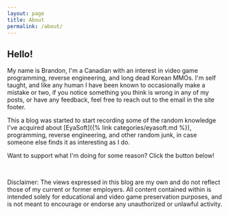```yaml
---
layout: page
title: About
permalink: /about/
---
```

## Hello!
My name is Brandon, I'm a Canadian with an interest in video game programming, reverse engineering, and long dead Korean MMOs. I'm self taught, and like any human I have been known to occasionally make a mistake or two, if you notice something you think is wrong in any of my posts, or have any feedback, feel free to reach out to the email in the site footer.

This a blog was started to start recording some of the random knowledge I've acquired about [EyaSoft]({% link categories/eyasoft.md %}), programming, reverse engineering, and other random junk, in case someone else finds it as interesting as I do.

Want to support what I'm doing for some reason? Click the button below!
<script type="text/javascript" src="https://cdnjs.buymeacoffee.com/1.0.0/button.prod.min.js" data-name="bmc-button" data-slug="haxxor75" data-color="#5F7FFF" data-emoji=""  data-font="Cookie" data-text="Buy me a coffee" data-outline-color="#000000" data-font-color="#ffffff" data-coffee-color="#FFDD00" ></script>

&nbsp;
&nbsp;

Disclaimer: The views expressed in this blog are my own and do not reflect those of my current or former employers. All content contained within is intended solely for educational and video game preservation purposes, and is not meant to encourage or endorse any unauthorized or unlawful activity.